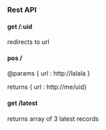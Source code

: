 ### Rest API

#### get /:uid

redirects to url

#### pos /
@params { url : http://lalala }

returns { url : http://me/uid}

#### get /latest

returns array of 3 latest records
